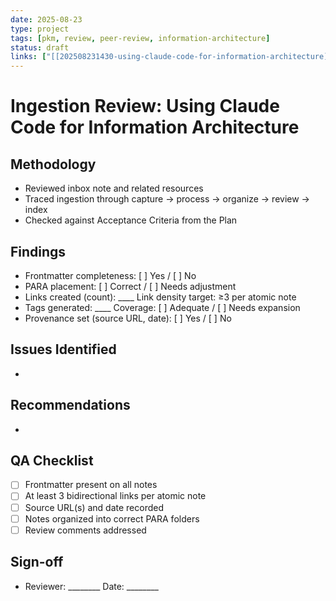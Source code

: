 ```yaml
---
date: 2025-08-23
type: project
tags: [pkm, review, peer-review, information-architecture]
status: draft
links: ["[[202508231430-using-claude-code-for-information-architecture]]", "[[IA-CLAUDE-CODE-INGESTION-PLAN]]"]
---
```


# Ingestion Review: Using Claude Code for Information Architecture

## Methodology
- Reviewed inbox note and related resources
- Traced ingestion through capture → process → organize → review → index
- Checked against Acceptance Criteria from the Plan

## Findings
- Frontmatter completeness: [ ] Yes / [ ] No
- PARA placement: [ ] Correct / [ ] Needs adjustment
- Links created (count): ____  Link density target: ≥3 per atomic note
- Tags generated: ____  Coverage: [ ] Adequate / [ ] Needs expansion
- Provenance set (source URL, date): [ ] Yes / [ ] No

## Issues Identified
- 

## Recommendations
- 

## QA Checklist
- [ ] Frontmatter present on all notes
- [ ] At least 3 bidirectional links per atomic note
- [ ] Source URL(s) and date recorded
- [ ] Notes organized into correct PARA folders
- [ ] Review comments addressed

## Sign-off
- Reviewer: ________  Date: ________
